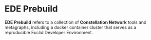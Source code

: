 # EDE Prebuild

**EDE Prebuild** refers to a collection of **Constellation Network** tools and metagraphs, including a docker container cluster that serves as a reproducible Euclid Developer Environment.
